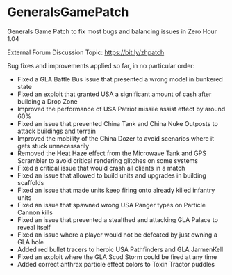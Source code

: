 # GeneralsGamePatch
Generals Game Patch to fix most bugs and balancing issues in Zero Hour 1.04

External Forum Discussion Topic: https://bit.ly/zhpatch

Bug fixes and improvements applied so far, in no particular order:
- Fixed a GLA Battle Bus issue that presented a wrong model in bunkered state
- Fixed an exploit that granted USA a significant amount of cash after building a Drop Zone
- Improved the performance of USA Patriot missile assist effect by around 60%
- Fixed an issue that prevented China Tank and China Nuke Outposts to attack buildings and terrain
- Improved the mobility of the China Dozer to avoid scenarios where it gets stuck unnecessarily
- Removed the Heat Haze effect from the Microwave Tank and GPS Scrambler to avoid critical rendering glitches on some systems
- Fixed a critical issue that would crash all clients in a match
- Fixed an issue that allowed to build units and upgrades in building scaffolds
- Fixed an issue that made units keep firing onto already killed infantry units
- Fixed an issue that spawned wrong USA Ranger types on Particle Cannon kills
- Fixed an issue that prevented a stealthed and attacking GLA Palace to reveal itself
- Fixed an issue where a player would not be defeated by just owning a GLA hole
- Added red bullet tracers to heroic USA Pathfinders and GLA JarmenKell
- Fixed an exploit where the GLA Scud Storm could be fired at any time
- Added correct anthrax particle effect colors to Toxin Tractor puddles

